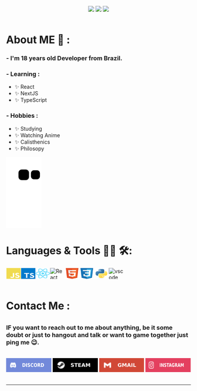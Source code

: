 <p align="center">
  <img height="50%" width="auto" src ="https://github-readme-stats.vercel.app/api?username=jhonsmith0&show_icons=true&count_private=true&theme=darcula&hide_border=true&hide=issues,contribs&bg_color=00000000">
  <img height="50%" width="auto" src ="https://github-readme-stats.vercel.app/api/top-langs/?username=jhonsmith0&layout=compact&hide_border=true&theme=darcula&bg_color=00000000&langs_count=6&hide=jupyter%20notebook,tex,css,php">
   <img src="https://github-readme-streak-stats.herokuapp.com?user=&theme=tokyonight"/>
  <br>
  <br>
</p>

# About ME 💬 :

### - I'm 18 years old Developer from Brazil.

### - Learning :

- ✨ React
- ✨ NextJS
- ✨ TypeScript

### - Hobbies :

- ✨ Studying
- ✨ Watching Anime
- ✨ Calisthenics
- ✨ Philosopy

<img src="https://raw.githubusercontent.com/rafaballerini/rafaballerini/output/github-contribution-grid-snake.svg" >

</br>

# Languages & Tools 👨‍💻 🛠:

<div style="display:flex; height: 30px;">
<img align="center" alt="Js" height="30" width="40" src="https://raw.githubusercontent.com/devicons/devicon/master/icons/javascript/javascript-plain.svg">
  <img align="center" alt="Ts" height="30" width="40" src="https://raw.githubusercontent.com/devicons/devicon/master/icons/typescript/typescript-plain.svg">
  <img align="center" alt="React" height="30" width="40" src="https://raw.githubusercontent.com/devicons/devicon/master/icons/react/react-original.svg">

  <img align="center" alt="React" height="30" width="40" src="https://cdn.jsdelivr.net/gh/devicons/devicon/icons/nextjs/nextjs-original.svg" />

  <img align="center" alt="HTML" height="30" width="40" src="https://raw.githubusercontent.com/devicons/devicon/master/icons/html5/html5-original.svg">
  <img align="center" alt="CSS" height="30" width="40" src="https://raw.githubusercontent.com/devicons/devicon/master/icons/css3/css3-original.svg">
  <img align="center" alt="Python" height="30" width="40" src="https://raw.githubusercontent.com/devicons/devicon/master/icons/python/python-original.svg">
   <img align="center" alt="vscode" height="30" width="40" src="https://cdn.jsdelivr.net/gh/devicons/devicon/icons/vscode/vscode-original.svg" />

</div>

<br>

# Contact Me :

<p style="margin-bottom: 32px">

### IF you want to reach out to me about anything, be it some doubt or just to hangout and talk or want to game together just ping me 😉.

</p>
<br>

<div style="display: flex; gap: 3px;">
<a href="smith#6321" align="left" >
 <img alt="Discord" width="130" height="38" src="svg/discord.svg" />
</a>
<a href="https://steamcommunit align="left" y.com/id/contamainjhon/">
 <img alt="Steam" width="130" height="38" src="./svg/steam.svg" />
</a>
<a href="mailto:zamuplays@gmai align="left" l.com">
 <img alt="Gmail" width="130" height="38" src="svg/gmail.svg" />
</a>
<a href="https://ww align="left" w.instagram.com/jhon.s007/">
 <img alt="Instagram" width="130" height="38" src="svg/instagram.svg" />
</a>
</div>
<br>

---
